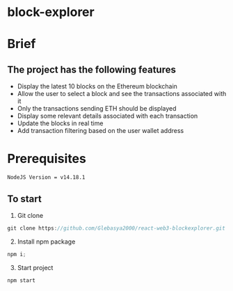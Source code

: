 # block-explorer

# Brief

## The project has the following features

- Display the latest 10 blocks on the Ethereum blockchain
- Allow the user to select a block and see the transactions associated with it
- Only the transactions sending ETH should be displayed
- Display some relevant details associated with each transaction
- Update the blocks in real time
- Add transaction filtering based on the user wallet address

# Prerequisites

```
NodeJS Version = v14.18.1
```

## To start

1.  Git clone

```javascript
git clone https://github.com/Glebasya2000/react-web3-blockexplorer.git
```

2.  Install npm package

```javascript
npm i;
```

3.  Start project

```javascript
npm start
```
